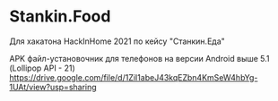 # Stankin.Food
Для хакатона HackInHome 2021 по кейсу "Станкин.Еда"

APK файл-установочник для телефонов на версии Android выше 5.1 (Lollipop API - 21)
https://drive.google.com/file/d/1ZiI1abeJ43kqEZbn4KmSeW4hbYg-1UAt/view?usp=sharing
